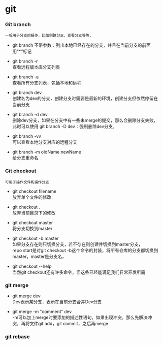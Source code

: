 
git
==

### Git branch

	一般用于分支的操作，比如创建分支，查看分支等等，

* git branch
	不带参数：列出本地已经存在的分支，并且在当前分支的前面用"\*"标记

* git branch -r  
	查看远程版本库分支列表

* git branch -a  
	查看所有分支列表，包括本地和远程

* git branch dev  
	创建名为dev的分支，创建分支时需要是最新的环境，创建分支但依然停留在当前分支

* git branch -d dev  
	删除dev分支，如果在分支中有一些未merge的提交，那么会删除分支失败，此时可以使用 git branch -D dev：强制删除dev分支，

* git branch -vv  
	可以查看本地分支对应的远程分支

* git branch -m oldName newName  
	给分支重命名

### Git checkout
	可用于操作文件和操作分支

* git checkout filename  
	放弃单个文件的修改

* git checkout .  
	放弃当前目录下的修改

* git checkout master  
	将分支切换到master

* git checkout -b master  
	如果分支存在则只切换分支，若不存在则创建并切换到master分支，  
	repo start是对git checkout -b这个命令的封装，将所有仓库的分支都切换到master，master是分支名，  

* git checkout --help  
	当然git checkout还有许多命令，但这些已经能满足我们日常开发所需

### git merge
* git merge dev  
	Dev表示某分支，表示在当前分支合并Dev分支

* git merge -m  "comment"  dev  
	-m可以加上merge时要添加的描述性语句，如果出现冲突，那么先解决冲突，再将文件git add，git commit，之后再merge

### git rebase	